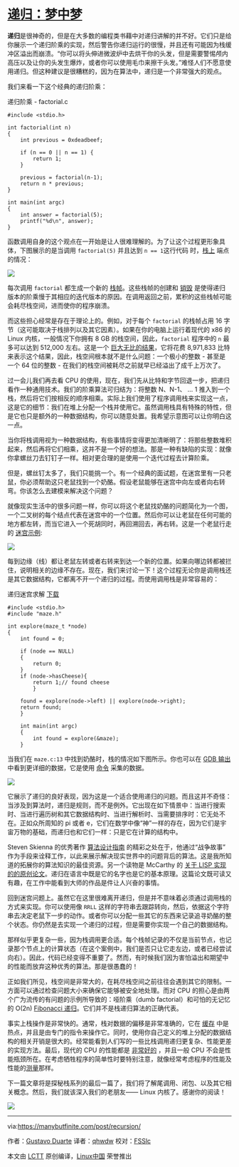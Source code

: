 [递归：梦中梦][1]
======

**递归**是很神奇的，但是在大多数的编程类书藉中对递归讲解的并不好。它们只是给你展示一个递归阶乘的实现，然后警告你递归运行的很慢，并且还有可能因为栈缓冲区溢出而崩溃。“你可以将头伸进微波炉中去烘干你的头发，但是需要警惕颅内高压以及让你的头发生爆炸，或者你可以使用毛巾来擦干头发。”难怪人们不愿意使用递归。但这种建议是很糟糕的，因为在算法中，递归是一个非常强大的观点。

我们来看一下这个经典的递归阶乘：

递归阶乘 - factorial.c
```
#include <stdio.h>

int factorial(int n)
{
    int previous = 0xdeadbeef;
    
    if (n == 0 || n == 1) {
        return 1;
    }

    previous = factorial(n-1);
    return n * previous;
}

int main(int argc)
{
    int answer = factorial(5);
    printf("%d\n", answer);
}
```

函数调用自身的这个观点在一开始是让人很难理解的。为了让这个过程更形象具体，下图展示的是当调用 `factorial(5)` 并且达到 `n == 1`这行代码 时，[栈上][3] 端点的情况：

![](https://manybutfinite.com/img/stack/factorial.png)

每次调用 `factorial` 都生成一个新的 [栈帧][4]。这些栈帧的创建和 [销毁][5] 是使得递归版本的阶乘慢于其相应的迭代版本的原因。在调用返回之前，累积的这些栈帧可能会耗尽栈空间，进而使你的程序崩溃。

而这些担心经常是存在于理论上的。例如，对于每个 `factorial` 的栈帧占用 16 字节（这可能取决于栈排列以及其它因素）。如果在你的电脑上运行着现代的 x86 的 Linux 内核，一般情况下你拥有 8 GB 的栈空间，因此，`factorial` 程序中的 `n` 最多可以达到  512,000  左右。这是一个 [巨大无比的结果][6]，它将花费 8,971,833 比特来表示这个结果，因此，栈空间根本就不是什么问题：一个极小的整数 - 甚至是一个 64 位的整数 - 在我们的栈空间被耗尽之前就早已经溢出了成千上万次了。

过一会儿我们再去看 CPU 的使用，现在，我们先从比特和字节回退一步，把递归看作一种通用技术。我们的阶乘算法可归结为：将整数 N、N-1、 … 1 推入到一个栈，然后将它们按相反的顺序相乘。实际上我们使用了程序调用栈来实现这一点，这是它的细节：我们在堆上分配一个栈并使用它。虽然调用栈具有特殊的特性，但是它也只是额外的一种数据结构，你可以随意处置。我希望示意图可以让你明白这一点。

当你将栈调用视为一种数据结构，有些事情将变得更加清晰明了：将那些整数堆积起来，然后再将它们相乘，这并不是一个好的想法。那是一种有缺陷的实现：就像你拿螺丝刀去钉钉子一样。相对更合理的是使用一个迭代过程去计算阶乘。

但是，螺丝钉太多了，我们只能挑一个。有一个经典的面试题，在迷宫里有一只老鼠，你必须帮助这只老鼠找到一个奶酪。假设老鼠能够在迷宫中向左或者向右转弯。你该怎么去建模来解决这个问题？

就像现实生活中的很多问题一样，你可以将这个老鼠找奶酪的问题简化为一个图，一个二叉树的每个结点代表在迷宫中的一个位置。然后你可以让老鼠在任何可能的地方都左转，而当它进入一个死胡同时，再回溯回去，再右转。这是一个老鼠行走的 [迷宫示例][7]:

![](https://manybutfinite.com/img/stack/mazeGraph.png)

每到边缘（线）都让老鼠左转或者右转来到达一个新的位置。如果向哪边转都被拦住，说明相关的边缘不存在。现在，我们来讨论一下！这个过程无论你是调用栈还是其它数据结构，它都离不开一个递归的过程。而使用调用栈是非常容易的：

递归迷宫求解 [下载][2]

```
#include <stdio.h>
#include "maze.h"

int explore(maze_t *node)
{
    int found = 0;

    if (node == NULL)
    {
        return 0;
    }
    if (node->hasCheese){
        return 1;// found cheese
        }

    found = explore(node->left) || explore(node->right);
    return found;
    }

    int main(int argc)
    {
        int found = explore(&maze);
    }
```
当我们在 `maze.c:13` 中找到奶酪时，栈的情况如下图所示。你也可以在 [GDB 输出][8] 中看到更详细的数据，它是使用 [命令][9] 采集的数据。

![](https://manybutfinite.com/img/stack/mazeCallStack.png)

它展示了递归的良好表现，因为这是一个适合使用递归的问题。而且这并不奇怪：当涉及到算法时，递归是规则，而不是例外。它出现在如下情景中：当进行搜索时、当进行遍历树和其它数据结构时、当进行解析时、当需要排序时：它无处不在。正如众所周知的 pi 或者 e，它们在数学中像“神”一样的存在，因为它们是宇宙万物的基础，而递归也和它们一样：只是它在计算的结构中。

Steven Skienna 的优秀著作 [算法设计指南][10] 的精彩之处在于，他通过“战争故事” 作为手段来诠释工作，以此来展示解决现实世界中的问题背后的算法。这是我所知道的拓展你的算法知识的最佳资源。另一个读物是 McCarthy 的  [关于 LISP 实现的的原创论文][11]。递归在语言中既是它的名字也是它的基本原理。这篇论文既可读又有趣，在工作中能看到大师的作品是件让人兴奋的事情。

回到迷宫问题上。虽然它在这里很难离开递归，但是并不意味着必须通过调用栈的方式来实现。你可以使用像 `RRLL` 这样的字符串去跟踪转向，然后，依据这个字符串去决定老鼠下一步的动作。或者你可以分配一些其它的东西来记录追寻奶酪的整个状态。你仍然是去实现一个递归的过程，但是需要你实现一个自己的数据结构。

那样似乎更复杂一些，因为栈调用更合适。每个栈帧记录的不仅是当前节点，也记录那个节点上的计算状态（在这个案例中，我们是否只让它走左边，或者已经尝试向右）。因此，代码已经变得不重要了。然而，有时候我们因为害怕溢出和期望中的性能而放弃这种优秀的算法。那是很愚蠢的！

正如我们所见，栈空间是非常大的，在耗尽栈空间之前往往会遇到其它的限制。一方面可以通过检查问题大小来确保它能够被安全地处理。而对 CPU 的担心是由两个广为流传的有问题的示例所导致的：哑阶乘（dumb factorial）和可怕的无记忆的 O(2n) [Fibonacci 递归][12]。它们并不是栈递归算法的正确代表。

事实上栈操作是非常快的。通常，栈对数据的偏移是非常准确的，它在 [缓存][13] 中是热点，并且是由专门的指令来操作它。同时，使用你自己定义的堆上分配的数据结构的相关开销是很大的。经常能看到人们写的一些比栈调用递归更复杂、性能更差的实现方法。最后，现代的 CPU 的性能都是 [非常好的][14] ，并且一般 CPU 不会是性能瓶颈所在。在考虑牺牲程序的简单性时要特别注意，就像经常考虑程序的性能及性能的[测量][15]那样。

下一篇文章将是探秘栈系列的最后一篇了，我们将了解尾调用、闭包、以及其它相关概念。然后，我们就该深入我们的老朋友—— Linux 内核了。感谢你的阅读！

![](https://manybutfinite.com/img/stack/1000px-Sierpinski-build.png)

--------------------------------------------------------------------------------

via:https://manybutfinite.com/post/recursion/

作者：[Gustavo Duarte][a]
译者：[qhwdw](https://github.com/qhwdw)
校对：[FSSlc](https://github.com/FSSlc)

本文由 [LCTT](https://github.com/LCTT/TranslateProject) 原创编译，[Linux中国](https://linux.cn/) 荣誉推出

[a]:http://duartes.org/gustavo/blog/about/
[1]:https://manybutfinite.com/post/recursion/
[2]:https://manybutfinite.com/code/x86-stack/maze.c
[3]:https://github.com/gduarte/blog/blob/master/code/x86-stack/factorial-gdb-output.txt
[4]:https://manybutfinite.com/post/journey-to-the-stack
[5]:https://manybutfinite.com/post/epilogues-canaries-buffer-overflows/
[6]:https://gist.github.com/gduarte/9944878
[7]:https://github.com/gduarte/blog/blob/master/code/x86-stack/maze.h
[8]:https://github.com/gduarte/blog/blob/master/code/x86-stack/maze-gdb-output.txt
[9]:https://github.com/gduarte/blog/blob/master/code/x86-stack/maze-gdb-commands.txt
[10]:http://www.amazon.com/Algorithm-Design-Manual-Steven-Skiena/dp/1848000693/
[11]:https://github.com/papers-we-love/papers-we-love/blob/master/comp_sci_fundamentals_and_history/recursive-functions-of-symbolic-expressions-and-their-computation-by-machine-parti.pdf
[12]:http://stackoverflow.com/questions/360748/computational-complexity-of-fibonacci-sequence
[13]:https://manybutfinite.com/post/intel-cpu-caches/
[14]:https://manybutfinite.com/post/what-your-computer-does-while-you-wait/
[15]:https://manybutfinite.com/post/performance-is-a-science